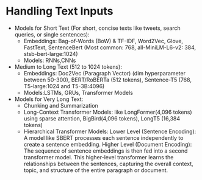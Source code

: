 # Handling Text Inputs
* Models for Short Text (For short, concise texts like tweets, search queries, or single sentences):
  * Embeddings: Bag-of-Words (BoW) & TF-IDF, Word2Vec, Glove, FastText, SentenceBert (Most common: 768, all-MiniLM-L6-v2: 384, stsb-bert-large:1024)
  * Models: RNNs,CNNs
* Medium to Long Text (512 to 1024 tokens):
  * Embeddings: Doc2Vec (Paragraph Vector) (dim hyperparameter between 50-300), BERT/RoBERTa (512 tokens), Sentence-T5 (768, T5-large:1024 and T5-3B:4096)
  * Models:LSTMs, GRUs, Transformer Models
* Models for Very Long Text:
  * Chunking and Summarization
  * Long-Context Transformer Models: like LongFormer(4,096 tokens) using sparse attention, BigBird(4,096 tokens), LongT5 (16,384 tokens)
  * Hierarchical Transformer Models:
   Lower Level (Sentence Encoding): A model like SBERT processes each sentence independently to create a sentence embedding. 
Higher Level (Document Encoding): The sequence of sentence embeddings is then fed into a second transformer model. This higher-level transformer learns the relationships between the sentences, capturing the overall context, topic, and structure of the entire paragraph or document.
